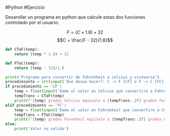 #Python #Ejercicio 

Desarollar un programa en python que calcule estas dos funciones controlado por el usuario:

$$F = (C \times{1.8})+32$$
$$C = \frac{F - 32}{1.8}$$


```python
def CToF(temp):
	return (temp * 1.8) + 32

def FToC(temp):
	return (temp - 32)/1.8

print('Programa para convertir de fahrenheit a celcius y viceversa')
procedimiento = str(input('Que desea hacer?: C -> F [CF] o F -> C [FC]: ')).upper()
if procedimiento == 'CF':
	temp = float(input('Dame el valor en Celcius que convertire a Fahrenheit: '))
	tempTrans = CToF(temp)
	print(f'{temp} grados Celcius equivale a {tempTrans:.2f} grados Farenheit')   # Imprime solo dos digitos flotantes
elif procedimiento == 'FC':
	temp = float(input('Dame el valor en Fahrenheit que convertire a Celcius: '))   # Imprime solo dos digitos flotantes
	tempTrans = FToC(temp)
	print(f'{temp} grados Farenheit equivale a {tempTrans:.2f} grados Celcius')
else:
	print('Valor no valido')
```